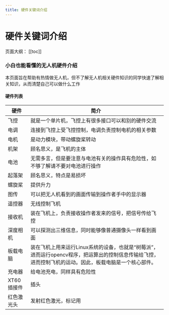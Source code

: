 ```yaml
---
title: 硬件关键词介绍
---
```

# 硬件关键词介绍

页面大纲：
[[toc]]

### 小白也能看懂的无人机硬件介绍

本页面旨在帮助有热情做无人机，但不了解无人机相关硬件知识的同学快速了解相关知识，从而清楚自己可以做什么工作

#### 硬件列表

| 硬件 | 简介 |
| --- | --- |
| 飞控 |就是一个单片机，飞控上有很多接口可以和别的硬件交流 |
| 电调 |连接到飞控上受飞控控制，电调负责控制电机的相关参数|
| 电机 |是动力模块，带动螺旋桨转动|
| 机架 |顾名思义，是飞机的主体|
| 电池 |无需多言，但是要注意与电池有关的操作具有危险性，如不够了解请不要对电池进行操作|
| 起落架 |顾名思义，特点是易损坏|
| 螺旋桨 |提供升力|
| 图传 |可以把无人机看到的画面传输到操作者手中的显示器|
| 遥控器 |无线控制飞机|
| 接收机 |装在飞机上，负责接收操作者发来的信号，把信号传给飞控|
| 深度相机 |可以探测出三维信息，同时能够像普通摄像头一样看到画面|
| 板载电脑 |装在飞机上用来运行Linux系统的设备，也就是“树莓派”，进而运行opencv程序，把运算出的控制信息传输给飞控，进而控制飞机的运动。因此，板载电脑是一个核心部件。|
| 充电器 |给电池充电，同样具有危险性|
| XT60插接件 |插头|
| 红色激光头 |发射红色激光，标记用|
